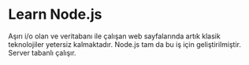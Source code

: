 # Learn Node.js
Aşırı i/o olan ve veritabanı ile çalışan web sayfalarında artık klasik teknolojiler yetersiz kalmaktadır. Node.js tam da bu iş için geliştirilmiştir. Server tabanlı çalışır. 
